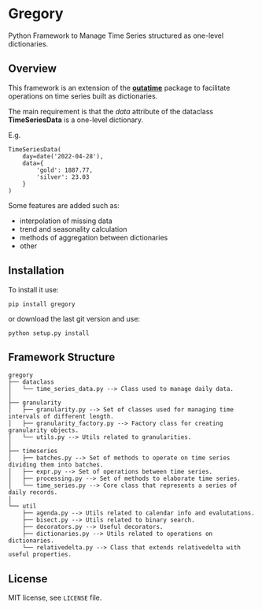 # Gregory
Python Framework to Manage Time Series structured as one-level dictionaries.

## Overview
This framework is an extension of the **[outatime](https://github.com/SynStratos/outatime)** package to facilitate operations on time series built as dictionaries.

The main requirement is that the _data_ attribute of the dataclass **TimeSeriesData** is a one-level dictionary.

E.g.
```
TimeSeriesData(
    day=date('2022-04-28'),
    data={
        'gold': 1887.77,
        'silver': 23.03
    }
)
```

Some features are added such as:
* interpolation of missing data
* trend and seasonality calculation
* methods of aggregation between dictionaries
* other

## Installation
To install it use:

```
pip install gregory
```

or download the last git version and use:

```
python setup.py install
```

## Framework Structure
```
gregory
├── dataclass
│   └── time_series_data.py --> Class used to manage daily data.
│
├── granularity
│   ├── granularity.py --> Set of classes used for managing time intervals of different length.
│   ├── granularity_factory.py --> Factory class for creating granularity objects.
│   └── utils.py --> Utils related to granularities.
│
├── timeseries
│   ├── batches.py --> Set of methods to operate on time series dividing them into batches.
│   ├── expr.py --> Set of operations between time series.
│   ├── processing.py --> Set of methods to elaborate time series.
│   └── time_series.py --> Core class that represents a series of daily records.
│
└── util
    ├── agenda.py --> Utils related to calendar info and evalutations.
    ├── bisect.py --> Utils related to binary search.
    ├── decorators.py --> Useful decorators.
    ├── dictionaries.py --> Utils related to operations on dictionaries.
    └── relativedelta.py --> Class that extends relativedelta with useful properties.
```

## License
MIT license, see ``LICENSE`` file.